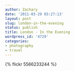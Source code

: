 ```yaml
---
author: Zachary 
date: '2011-03-29 03:27:13'
layout: post
slug: london-in-the-evening
status: publish
title: London - In the Evening
wordpress_id: '4729'
categories:
- photography
- travel
---
```


{% flickr 5566233244 %}
